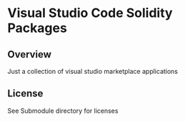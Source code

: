 # Visual Studio Code Solidity Packages

## Overview

Just a collection of visual studio marketplace applications 

## License 

See Submodule directory for licenses
